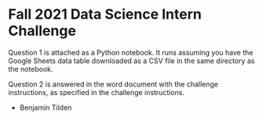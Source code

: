 # Fall 2021 Data Science Intern Challenge

Question 1 is attached as a Python notebook. It runs assuming you have the Google Sheets data table downloaded as a CSV file in the same directory as the notebook.

Question 2 is answered in the word document with the challenge instructions, as specified in the challenge instructions.

- Benjamin Tilden
